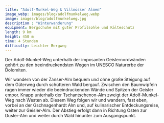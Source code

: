 ```yaml
---
title: "Adolf-Munkel-Weg & Villnösser Almen"
image_webp: images/blog/adolfmunkelweg.webp
image: images/blog/adolfmunkelweg.jpg
description : "Winterwanderung"
equipment: Bergschuhe mit guter Profilsohle und Kälteschutz
length: 9 km
height: 450 m
time: 4 Stunden
difficulty: Leichter Bergweg
---
```


Der Adolf-Munkel-Weg unterhalb der imposanten Geislernordwänden gehört zu den
beeindruckendsten Wegen im UNESCO Naturerbe der Dolomiten.

Wir wandern von der Zanser-Alm bequem und ohne große Steigung auf dem  Güterweg
durch schütteren Wald bergauf. Zwischen den Baumwipfeln ragen immer wieder die
beeindruckenden Wände und Spitzen der Geisler empor. Knapp unterhalb der
Tschantschenon-Alm zweigt der Adolf-Munkel-Weg nach Westen ab. Diesem Weg folgen
wir und wandern, fast eben, vorbei an der  Gschnagenhardt Alm und, auf
kulinarischer Entdeckungsreise, weiter zur Geisler-Alm. Der Abstieg erfolgt dann
in Richtung Osten zur Dusler-Alm und weiter durch Wald hinunter zum
Ausgangspunkt. 
